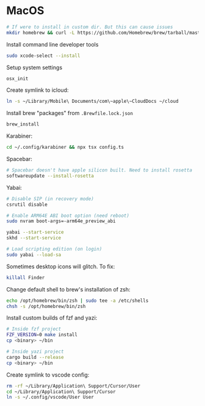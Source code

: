 # MacOS

```bash
# If were to install in custom dir. But this can cause issues
mkdir homebrew && curl -L https://github.com/Homebrew/brew/tarball/master | tar xz --strip 1 -C homebrew && export PATH="$HOME/homebrew/bin:$PATH"
```

Install command line developer tools
```bash
sudo xcode-select --install
```

Setup system settings
```bash
osx_init
```

Create symlink to icloud:
```bash
ln -s ~/Library/Mobile\ Documents/com\~apple\~CloudDocs ~/cloud
```

Install brew "packages" from `.Brewfile.lock.json`
```bash
brew_install
```

Karabiner:
```bash
cd ~/.config/karabiner && npx tsx config.ts
```

Spacebar:
```bash
# Spacebar doesn't have apple silicon built. Need to install rosetta
softwareupdate --install-rosetta
```

Yabai:
```bash
# Disable SIP (in recovery mode)
csrutil disable

# Enable ARM64E ABI boot option (need reboot)
sudo nvram boot-args=-arm64e_preview_abi

yabai --start-service
skhd --start-service

# Load scripting edition (on login)
sudo yabai --load-sa
```

Sometimes desktop icons will glitch. To fix:
```bash
killall Finder
```

Change default shell to brew's installation of zsh:
```bash
echo /opt/homebrew/bin/zsh | sudo tee -a /etc/shells
chsh -s /opt/homebrew/bin/zsh
```

Install custom builds of fzf and yazi:
```bash
# Inside fzf project
FZF_VERSION=0 make install
cp <binary> ~/bin

# Inside yazi project
cargo build --release
cp <binary> ~/bin
```

Create symlink to vscode config:
```bash
rm -rf ~/Library/Application\ Support/Cursor/User
cd ~/Library/Application\ Support/Cursor
ln -s ~/.config/vscode/User User
```